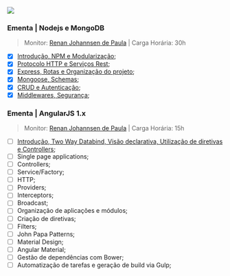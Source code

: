 ![](https://meanstacktips.files.wordpress.com/2015/09/cropped-mean-stack-logo1.jpg)

### Ementa | Nodejs e MongoDB

> Monitor: [Renan Johannsen de Paula](http://www.welovedev.com.br/author/renanjpaula) |
> Carga Horária: 30h

- [x] [Introdução, NPM e Modularização](./aula-01);
- [X] [Protocolo HTTP e Serviços Rest](./aula-02);
- [X] [Express, Rotas e Organização do projeto](./aula-03);
- [X] [Mongoose, Schemas](./aula-04);
- [x] [CRUD e Autenticação](./aula-05);
- [x] [Middlewares, Segurança](./aula-06);

### Ementa | AngularJS 1.x
> Monitor: [Renan Johannsen de Paula](http://www.welovedev.com.br/author/renanjpaula) |
> Carga Horária: 15h

- [ ] [Introdução, Two Way Databind, Visão declarativa, Utilização de diretivas e Controllers](./aula-07);
- [ ] Single page applications;
- [ ] Controllers;
- [ ] Service/Factory;
- [ ] HTTP;
- [ ] Providers;
- [ ] Interceptors;
- [ ] Broadcast;
- [ ] Organização de aplicações e módulos;
- [ ] Criação de diretivas;
- [ ] Filters;
- [ ] John Papa Patterns;
- [ ] Material Design;
- [ ] Angular Material;
- [ ] Gestão de dependências com Bower;
- [ ] Automatização de tarefas e geração de build via Gulp;
